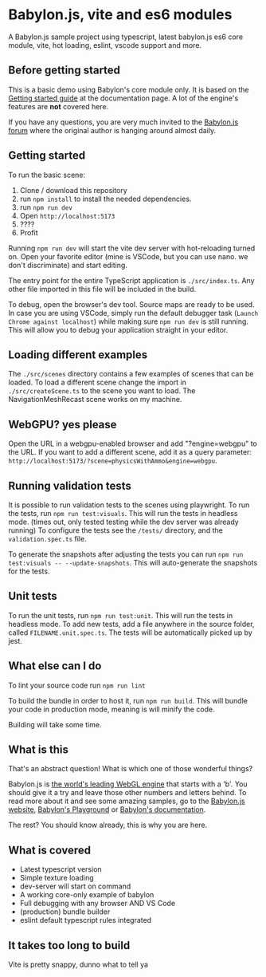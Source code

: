 # Babylon.js, vite and es6 modules

A Babylon.js sample project using typescript, latest babylon.js es6 core module, vite, hot loading, eslint, vscode support and more.

## Before getting started

This is a basic demo using Babylon's core module only. It is based on the [Getting started guide](https://doc.babylonjs.com/) at the documentation page. A lot of the engine's features are **not** covered here.

If you have any questions, you are very much invited to the [Babylon.js forum](https://forum.babylonjs.com) where the original author is hanging around almost daily.

## Getting started

To run the basic scene:

1. Clone / download this repository
2. run `npm install` to install the needed dependencies.
3. run `npm run dev`
4. Open `http://localhost:5173`
5. ????
6. Profit

Running `npm run dev` will start the vite dev server with hot-reloading turned on. Open your favorite editor (mine is VSCode, but you can use nano. we don't discriminate) and start editing.

The entry point for the entire TypeScript application is `./src/index.ts`. Any other file imported in this file will be included in the build.

To debug, open the browser's dev tool. Source maps are ready to be used. In case you are using VSCode, simply run the default debugger task (`Launch Chrome against localhost`) while making sure `npm run dev` is still running. This will allow you to debug your application straight in your editor.

## Loading different examples

The `./src/scenes` directory contains a few examples of scenes that can be loaded. To load a different scene change the import in `./src/createScene.ts` to the scene you want to load. The NavigationMeshRecast scene works on my machine.

## WebGPU? yes please

Open the URL in a webgpu-enabled browser and add "?engine=webgpu" to the URL. If you want to add a different scene, add it as a query parameter: `http://localhost:5173/?scene=physicsWithAmmo&engine=webgpu`.

## Running validation tests

It is possible to run validation tests to the scenes using playwright. To run the tests, run `npm run test:visuals`. This will run the tests in headless mode. (times out, only tested testing while the dev server was already running)
To configure the tests see the `/tests/` directory, and the `validation.spec.ts` file.

To generate the snapshots after adjusting the tests you can run `npm run test:visuals -- --update-snapshots`. This will auto-generate the snapshots for the tests.

## Unit tests

To run the unit tests, run `npm run test:unit`. This will run the tests in headless mode.
To add new tests, add a file anywhere in the source folder, called `FILENAME.unit.spec.ts`. The tests will be automatically picked up by jest.

## What else can I do

To lint your source code run `npm run lint`

To build the bundle in order to host it, run `npm run build`. This will bundle your code in production mode, meaning is will minify the code.

Building will take some time.

## What is this

That's an abstract question! What is which one of those wonderful things?

Babylon.js is [the world's leading WebGL engine](https://babylonjs.com) that starts with a 'b'. You should give it a try and leave those other numbers and letters behind. To read more about it and see some amazing samples, go to the [Babylon.js website](https://babylonjs.com), [Babylon's Playground](https://playground.babylonjs.com) or [Babylon's documentation](https://doc.babylonjs.com).

The rest? You should know already, this is why you are here.

## What is covered

-   Latest typescript version
-   Simple texture loading
-   dev-server will start on command
-   A working core-only example of babylon
-   Full debugging with any browser AND VS Code
-   (production) bundle builder
-   eslint default typescript rules integrated

## It takes too long to build

Vite is pretty snappy, dunno what to tell ya
